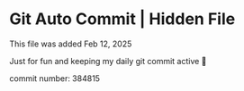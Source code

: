 # Git Auto Commit | Hidden File

This file was added Feb 12, 2025

Just for fun and keeping my daily git commit active 🤪

commit number: 384815
